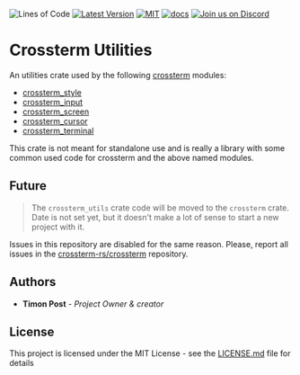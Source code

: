 ![Lines of Code][s7] [![Latest Version][s1]][l1] [![MIT][s2]][l2] [![docs][s3]][l3] [![Join us on Discord][s5]][l5]

# Crossterm Utilities

An utilities crate used by the following [crossterm](https://crates.io/crates/crossterm) modules:

- [crossterm_style](https://crates.io/crates/crossterm_style) 
- [crossterm_input](https://crates.io/crates/crossterm_input) 
- [crossterm_screen](https://crates.io/crates/crossterm_screen)
- [crossterm_cursor](https://crates.io/crates/crossterm_cursor)
- [crossterm_terminal](https://crates.io/crates/crossterm_terminal)

This crate is not meant for standalone use and is really a library with some common used code for
crossterm and the above named modules.

## Future

> The `crossterm_utils` crate code will be moved to the `crossterm` crate.
> Date is not set yet, but it doesn't make a lot of sense to start a new project with it.

Issues in this repository are disabled for the same reason. Please, report all issues in the
[crossterm-rs/crossterm](https://github.com/crossterm-rs/crossterm/issues) repository.

## Authors

* **Timon Post** - *Project Owner & creator*

## License

This project is licensed under the MIT License - see the [LICENSE.md](./LICENSE) file for details

[s1]: https://img.shields.io/crates/v/crossterm_utils.svg
[l1]: https://crates.io/crates/crossterm_utils

[s2]: https://img.shields.io/badge/license-MIT-blue.svg
[l2]: ./LICENSE

[s3]: https://docs.rs/crossterm_utils/badge.svg
[l3]: https://docs.rs/crossterm_utils/

[s5]: https://img.shields.io/discord/560857607196377088.svg?logo=discord
[l5]: https://discord.gg/K4nyTDB.

[s7]: https://travis-ci.org/crossterm-rs/crossterm.svg?branch=master

